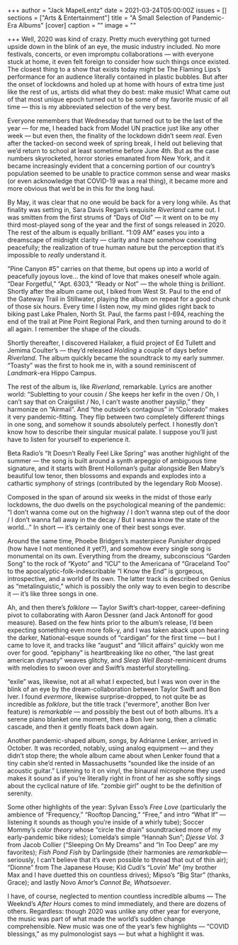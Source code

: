 +++
author = "Jack MapelLentz"
date = 2021-03-24T05:00:00Z
issues = []
sections = ["Arts & Entertainment"]
title = "A Small Selection of Pandemic-Era Albums"
[cover]
caption = ""
image = ""

+++
Well, 2020 was kind of crazy. Pretty much everything got turned upside down in the blink of an eye, the music industry included. No more festivals, concerts, or even impromptu collaborations — with everyone stuck at home, it even felt foreign to consider how such things once existed. The closest thing to a show that exists today might be The Flaming Lips’s performance for an audience literally contained in plastic bubbles. But after the onset of lockdowns and holed up at home with hours of extra time just like the rest of us, artists did what they do best: make music! What came out of that most unique epoch turned out to be some of my favorite music of all time — this is my abbreviated selection of the very best.

Everyone remembers that Wednesday that turned out to be the last of the year — for me, I headed back from Model UN practice just like any other week — but even then, the finality of the lockdown didn’t seem _real_. Even after the tacked-on second week of spring break, I held out believing that we’d return to school at least sometime before June 4th. But as the case numbers skyrocketed, horror stories emanated from New York, and it became increasingly evident that a concerning portion of our country’s population seemed to be unable to practice common sense and wear masks (or even acknowledge that COVID-19 was a real thing), it became more and more obvious that we’d be in this for the long haul.

By May, it was clear that no one would be back for a very long while. As that finality was setting in, Sara Davis Regan’s exquisite _Riverland_ came out. I was smitten from the first strums of “Days of Old” — it went on to be my third most-played song of the year and the first of songs released in 2020. The rest of the album is equally brilliant. “1:09 AM” eases you into a dreamscape of midnight clarity — clarity and haze somehow coexisting peacefully; the realization of true human nature but the perception that it’s impossible to _really_ understand it.

“Pine Canyon #5” carries on that theme, but opens up into a world of peacefully joyous love… the kind of love that makes oneself whole again. “Dear Forgetful,” “Apt. 6303,” “Ready or Not” — the whole thing is _brilliant_. Shortly after the album came out, I biked from West St. Paul to the end of the Gateway Trail in Stillwater, playing the album on repeat for a good chunk of those six hours. Every time I listen now, my mind glides right back to biking past Lake Phalen, North St. Paul, the farms past I-694, reaching the end of the trail at Pine Point Regional Park, and then turning around to do it all again. I remember the shape of the clouds.

Shortly thereafter, I discovered Hailaker, a fluid project of Ed Tullett and Jemima Coulter’s — they’d released _Holding_ a couple of days before _Riverland_. The album quickly became the soundtrack to my early summer. “Toasty” was the first to hook me in, with a sound reminiscent of _Landmark_-era Hippo Campus.

The rest of the album is, like _Riverland_, remarkable. Lyrics are another world: “Subletting to your cousin / She keeps her kefir in the oven / Oh, I can’t say that on Craigslist / No, I can’t waste another payslip,” they harmonize on “Airmail”. And “the outside’s contagious” in “Colorado” makes it very pandemic-fitting. They flip between two completely different things in one song, and somehow it sounds absolutely perfect. I honestly don’t know how to describe their singular musical palate. I suppose you’ll just have to listen for yourself to experience it.

Beta Radio’s “It Doesn’t Really Feel Like Spring” was another highlight of the summer — the song is built around a synth arpeggio of ambiguous time signature, and it starts with Brent Holloman’s guitar alongside Ben Mabry’s beautiful low tenor, then blossoms and expands and explodes into a cathartic symphony of strings (contributed by the legendary Rob Moose).

Composed in the span of around six weeks in the midst of those early lockdowns, the duo dwells on the psychological meaning of the pandemic: “I don’t wanna come out on the highway / I don’t wanna step out of the door / I don’t wanna fall away in the decay / But I wanna know the state of the world…” In short — it’s certainly one of their best songs ever.

Around the same time, Phoebe Bridgers’s masterpiece _Punisher_ dropped (how have I not mentioned it yet?), and somehow every single song is monumental on its own. Everything from the dreamy, subconscious “Garden Song” to the rock of “Kyoto” and “ICU” to the Americana of “Graceland Too” to the apocalyptic-folk-indescribable “I Know the End” is gorgeous, introspective, and a world of its own. The latter track is described on Genius as “metalinguistic,” which is possibly the only way to even begin to describe it — it’s like three songs in one.

Ah, and then there’s _folklore_ — Taylor Swift’s chart-topper, career-defining pivot to collaborating with Aaron Dessner (and Jack Antonoff for good measure). Based on the few hints prior to the album’s release, I’d been expecting something even more folk-y, and I was taken aback upon hearing the darker, National-esque sounds of “cardigan” for the first time — but I came to love it, and tracks like “august” and “illicit affairs” quickly won me over for good. “epiphany” is heartbreaking like no other, “the last great american dynasty” weaves glitchy, and _Sleep Well Beast_-reminicent drums with melodies to swoon over and Swift’s masterful storytelling.

“exile” was, likewise, not at all what I expected, but I was won over in the blink of an eye by the dream-collaboration between Taylor Swift and Bon Iver. I found _evermore_, likewise surprise-dropped, to not quite be as incredible as _folklore_, but the title track (“evermore”, another Bon Iver feature) is _remarkable_ — and possibly the best out of both albums. It’s a serene piano blanket one moment, then a Bon Iver song, then a climatic cascade, and then it gently floats back down again.

Another pandemic-shaped album, _songs,_ by Adrianne Lenker, arrived in October. It was recorded, notably, using analog equipment — and they didn’t stop there; the whole album came about when Lenker found that a tiny cabin she’d rented in Massachusetts “sounded like the inside of an acoustic guitar.” Listening to it on vinyl, the binaural microphone they used makes it sound as if you’re literally right in front of her as she softly sings about the cyclical nature of life. “zombie girl” ought to be the definition of serenity.

Some other highlights of the year: Sylvan Esso’s _Free Love_ (particularly the ambience of “Frequency,” “Rooftop Dancing,” “Free,” and intro “What If” — listening it sounds as though you’re inside of a whirly tube); Soccer Mommy’s _color theory_ whose “circle the drain” soundtracked more of my early-pandemic bike rides); Lomelda’s simple “Hannah Sun”; _Djesse Vol. 3_ from Jacob Collier (“Sleeping On My Dreams” and “In Too Deep” are my favorites); _Fish Pond Fish_ by Darlingside (their harmonies are _remarkable_— seriously, I can’t believe that it’s even possible to thread that out of thin air); “Dionne” from The Japanese House; Kid Cudi’s “Lovin’ Me” (my brother Max and I have duetted this on countless drives); Mipso’s “Big Star” (thanks, Grace); and lastly Novo Amor’s _Cannot Be, Whatsoever_.

I have, of course, neglected to mention countless incredible albums — The Weeknd’s _After Hours_ comes to mind immediately, and there are dozens of others. Regardless: though 2020 was unlike any other year for everyone, the music was part of what made the world’s sudden change comprehensible. New music was one of the year’s few highlights — “COVID blessings,” as my pulmonologist says — but what a highlight it was.